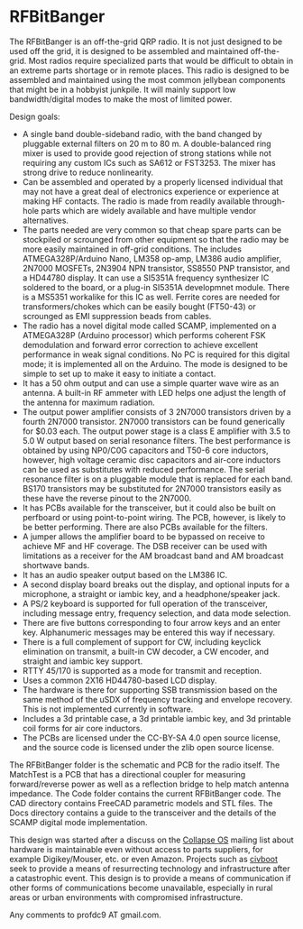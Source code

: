 # RFBitBanger
The RFBitBanger is an off-the-grid QRP radio.  It is not just designed to be used off the grid, it is designed to be assembled and maintained off-the-grid.  Most radios require specialized parts that would be difficult to obtain in an extreme parts shortage or in remote places.  This radio is designed to be assembled and maintained using the most common jellybean components that might be in a hobbyist junkpile.  It will mainly support low bandwidth/digital modes to make the most of limited power.  


Design goals:

* A single band double-sideband radio, with the band changed by pluggable external filters on 20 m to 80 m.  A double-balanced ring mixer is used to provide good rejection of strong stations while not requiring any custom ICs such as SA612 or FST3253.  The mixer has strong drive to reduce nonlinearity.
* Can be assembled and operated by a properly licensed individual that may not have a great deal of electronics experience or experience at making HF contacts.  The radio is made from readily available through-hole parts which are widely available and have multiple vendor alternatives.  
* The parts needed are very common so that cheap spare parts can be stockpiled or scrounged from other equipment so that the radio may be more easily maintained in off-grid conditions.  The includes ATMEGA328P/Arduino Nano, LM358 op-amp, LM386 audio amplifier, 2N7000 MOSFETs, 2N3904 NPN transistor, SS8550 PNP transistor, and a HD44780 display.  It can use a SI5351A frequency synthesizer IC soldered to the board, or a plug-in SI5351A developmnet module.  There is a MS5351 workalike for this IC as well.  Ferrite cores are needed for transformers/chokes which can be easily bought (FT50-43) or scrounged as EMI suppression beads from cables.
* The radio has a novel digital mode called SCAMP, implemented on a ATMEGA328P (Arduino processor) which performs coherent FSK demodulation and forward error correction to achieve excellent performance in weak signal conditions.  No PC is required for this digital mode; it is implemented all on the Arduino.  The mode is designed to be simple to set up to make it easy to initiate a contact.
* It has a 50 ohm output and can use a simple quarter wave wire as an antenna.  A built-in RF ammeter with LED helps one adjust the length of the antenna for maximum radiation.
* The output power amplifier consists of 3 2N7000 transistors driven by a fourth 2N7000 transistor.  2N7000 transistors can be found generically for $0.03 each.  The output power stage is a class E amplifier with 3.5 to 5.0 W output based on serial resonance filters.  The best performance is obtained by using NP0/C0G capacitors and T50-6 core inductors, however, high voltage ceramic disc capacitors and air-core inductors can be used as substitutes with reduced performance.  The serial resonance filter is on a pluggable module that is replaced for each band.  BS170 transistors may be substituted for 2N7000 transistors easily as these have the reverse pinout to the 2N7000.
* It has PCBs available for the transceiver, but it could also be built on perfboard or using point-to-point wiring.  The PCB, however, is likely to be better performing.  There are also PCBs available for the filters.
* A jumper allows the amplifier board to be bypassed on receive to achieve MF and HF coverage.  The DSB receiver can be used with limitations as a receiver for the AM broadcast band and AM broadcast shortwave bands.
* It has an audio speaker output based on the LM386 IC.
* A second display board breaks out the display, and optional inputs for a microphone, a straight or iambic key, and a headphone/speaker jack.  
* A PS/2 keyboard is supported for full operation of the transceiver, including message entry, frequency selection, and data mode selection.
* There are five buttons corresponding to four arrow keys and an enter key.  Alphanumeric messages may be entered this way if necessary.
* There is a full complement of support for CW, including keyclick elimination on transmit, a built-in CW decoder, a CW encoder, and straight and iambic key support.
* RTTY 45/170 is supported as a mode for transmit and reception.
* Uses a common 2X16 HD44780-based LCD display.
* The hardware is there for supporting SSB transmission based on the same method of the uSDX of frequency tracking and envelope recovery.  This is not implemented currently in software.
* Includes a 3d printable case, a 3d printable iambic key, and 3d printable coil forms for air core inductors.
* The PCBs are licensed under the CC-BY-SA 4.0 open source license, and the source code is licensed under the zlib open source license.

The RFBitBanger folder is the schematic and PCB for the radio itself.  The MatchTest is a PCB that has a directional coupler for measuring forward/reverse power as well as a reflection bridge to help match antenna impedance.  The Code folder contains the current RFBitBanger code.  The CAD directory contains FreeCAD parametric models and STL files. The Docs directory contains a guide to the transceiver and the details of the SCAMP digital mode implementation.

This design was started after a discuss on the [Collapse OS](http://collapseos.org) mailing list about hardware is maintainable even without access to parts suppliers, for example Digikey/Mouser, etc. or even Amazon.  Projects such as [civboot](https://github.com/civboot/civboot) seek to provide a means of resurrecting technology and infrastructure after a catastrophic event.  This design is to provide a means of communication if other forms of communications become unavailable, especially in rural areas or urban environments with compromised infrastructure.

Any comments to profdc9 AT gmail.com.
